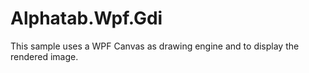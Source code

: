 ﻿# Alphatab.Wpf.Gdi

This sample uses a WPF Canvas as drawing engine and to display the rendered image. 